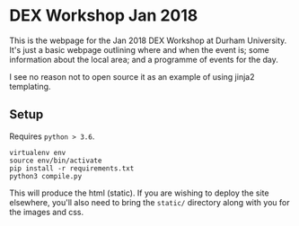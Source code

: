 DEX Workshop Jan 2018
=====================

This is the webpage for the Jan 2018 DEX Workshop at Durham University.
It's just a basic webpage outlining where and when the event is; some
information about the local area; and a programme of events for the day.

 I see no reason not to open source it as an example of using jinja2 templating.

Setup
-----

Requires ```python > 3.6```.

```
virtualenv env
source env/bin/activate
pip install -r requirements.txt
python3 compile.py
```

This will produce the html (static). If you are wishing to deploy the site
elsewhere, you'll also need to bring the ```static/``` directory along with you
for the images and css.
